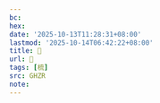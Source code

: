 ```yaml
---
bc:
hex:
date: '2025-10-13T11:28:31+08:00'
lastmod: '2025-10-14T06:42:22+08:00'
title: 󰝞
url: 󰝞
tags: [梳]
src: GHZR
note:
---
```

